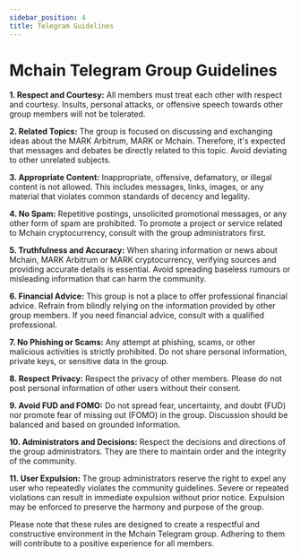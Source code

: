 ```yaml
---
sidebar_position: 4
title: Telegram Guidelines
---
```


# Mchain Telegram Group Guidelines

**1. Respect and Courtesy:** All members must treat each other with respect and courtesy. Insults, personal attacks, or offensive speech towards other group members will not be tolerated.

**2. Related Topics:** The group is focused on discussing and exchanging ideas about the MARK Arbitrum, MARK or Mchain. Therefore, it's expected that messages and debates be directly related to this topic. Avoid deviating to other unrelated subjects.

**3. Appropriate Content:** Inappropriate, offensive, defamatory, or illegal content is not allowed. This includes messages, links, images, or any material that violates common standards of decency and legality.

**4. No Spam:** Repetitive postings, unsolicited promotional messages, or any other form of spam are prohibited. To promote a project or service related to Mchain cryptocurrency, consult with the group administrators first.

**5. Truthfulness and Accuracy:** When sharing information or news about Mchain, MARK Arbitrum or MARK cryptocurrency, verifying sources and providing accurate details is essential. Avoid spreading baseless rumours or misleading information that can harm the community.

**6. Financial Advice:** This group is not a place to offer professional financial advice. Refrain from blindly relying on the information provided by other group members. If you need financial advice, consult with a qualified professional.

**7. No Phishing or Scams:** Any attempt at phishing, scams, or other malicious activities is strictly prohibited. Do not share personal information, private keys, or sensitive data in the group.

**8. Respect Privacy:** Respect the privacy of other members. Please do not post personal information of other users without their consent.

**9. Avoid FUD and FOMO:** Do not spread fear, uncertainty, and doubt (FUD) nor promote fear of missing out (FOMO) in the group. Discussion should be balanced and based on grounded information.

**10. Administrators and Decisions:** Respect the decisions and directions of the group administrators. They are there to maintain order and the integrity of the community.

**11. User Expulsion:** The group administrators reserve the right to expel any user who repeatedly violates the community guidelines. Severe or repeated violations can result in immediate expulsion without prior notice. Expulsion may be enforced to preserve the harmony and purpose of the group.

Please note that these rules are designed to create a respectful and constructive environment in the Mchain Telegram group. Adhering to them will contribute to a positive experience for all members.


